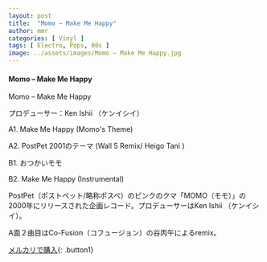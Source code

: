 ```yaml
---
layout: post
title:  "Momo – Make Me Happy"
author: mmr
categories: [ Vinyl ]
tags: [ Electro, Pops, 00s ]
image: ../assets/images/Momo – Make Me Happy.jpg
---
```


#### Momo – Make Me Happy

Momo – Make Me Happy

プロデューサー：Ken Ishii （ケンイシイ）

A1. Make Me Happy (Momo's Theme)

A2. PostPet 2001のテーマ (Wall 5 Remix/ Heigo Tani )

B1. おつかいモモ 

B2. Make Me Happy (Instrumental)

PostPet（ポストペット/略称ポスペ）のピンクのクマ「MOMO（モモ）」の2000年にリリースされた企画レコード。プロデューサーはKen Ishii （ケンイシイ）。

A面２曲目はCo-Fusion（コフュージョン）の谷丙午によるremix。

[メルカリで購入](https://jp.mercari.com/item/m95229129822?afid=6142608987){: .button1}

